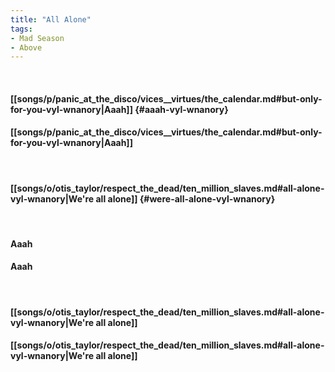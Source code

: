 ```yaml
---
title: "All Alone"
tags:
- Mad Season
- Above
---
```

&nbsp;
#### [[songs/p/panic_at_the_disco/vices__virtues/the_calendar.md#but-only-for-you-vyl-wnanory|Aaah]] {#aaah-vyl-wnanory}
#### [[songs/p/panic_at_the_disco/vices__virtues/the_calendar.md#but-only-for-you-vyl-wnanory|Aaah]]
&nbsp;
#### [[songs/o/otis_taylor/respect_the_dead/ten_million_slaves.md#all-alone-vyl-wnanory|We're all alone]] {#were-all-alone-vyl-wnanory}
&nbsp;
#### Aaah
#### Aaah
&nbsp;
#### [[songs/o/otis_taylor/respect_the_dead/ten_million_slaves.md#all-alone-vyl-wnanory|We're all alone]]
#### [[songs/o/otis_taylor/respect_the_dead/ten_million_slaves.md#all-alone-vyl-wnanory|We're all alone]]
